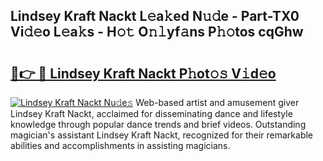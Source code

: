 ## Lindsey Kraft Nackt L𝚎a𝚔ed N𝚞𝚍e - Part-TX0 Vi𝚍𝚎o L𝚎a𝚔s - H𝚘𝚝 O𝚗𝚕yf𝚊ns P𝚑𝚘tos cqGhw

# <h2><a href="http://kfdhrw7.oniu.top/?m=Lindsey+Kraft+Nackt">🔗👉 🔴 Lindsey Kraft Nackt P𝚑ot𝚘𝚜 V𝚒d𝚎o</a></h2>

[![Lindsey Kraft Nackt Nu𝚍e𝚜](https://i.imgur.com/0qMVB7G.gif)](http://kfdhrw7.oniu.top/?m=Lindsey+Kraft+Nackt)
Web-based artist and amusement giver Lindsey Kraft Nackt, acclaimed for disseminating dance and lifestyle knowledge through popular dance trends and brief videos. Outstanding magician's assistant Lindsey Kraft Nackt, recognized for their remarkable abilities and accomplishments in assisting magicians.  
